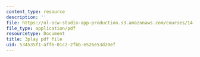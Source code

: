 ```yaml
---
content_type: resource
description: ''
file: https://ol-ocw-studio-app-production.s3.amazonaws.com/courses/14-01-principles-of-microeconomics-fall-2018/534535f1aff601c22fbbe526e53d20ef_oFL2Hxqg7eo.pdf
file_type: application/pdf
resourcetype: Document
title: 3play pdf file
uid: 534535f1-aff6-01c2-2fbb-e526e53d20ef
---
```

